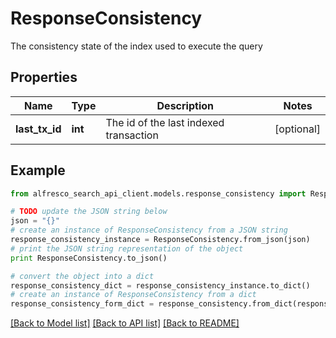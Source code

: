 # ResponseConsistency

The consistency state of the index used to execute the query

## Properties
Name | Type | Description | Notes
------------ | ------------- | ------------- | -------------
**last_tx_id** | **int** | The id of the last indexed transaction | [optional] 

## Example

```python
from alfresco_search_api_client.models.response_consistency import ResponseConsistency

# TODO update the JSON string below
json = "{}"
# create an instance of ResponseConsistency from a JSON string
response_consistency_instance = ResponseConsistency.from_json(json)
# print the JSON string representation of the object
print ResponseConsistency.to_json()

# convert the object into a dict
response_consistency_dict = response_consistency_instance.to_dict()
# create an instance of ResponseConsistency from a dict
response_consistency_form_dict = response_consistency.from_dict(response_consistency_dict)
```
[[Back to Model list]](../README.md#documentation-for-models) [[Back to API list]](../README.md#documentation-for-api-endpoints) [[Back to README]](../README.md)


